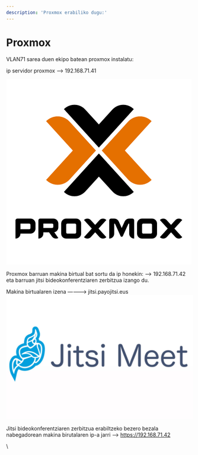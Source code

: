```yaml
---
description: 'Proxmox erabiliko dugu:'
---
```


# Proxmox

VLAN71 sarea duen ekipo batean proxmox instalatu:

ip servidor proxmox —> 192.168.71.41

![](<../.gitbook/assets/image (5) (1).png>)

Proxmox barruan makina birtual bat sortu da ip honekin: —> 192.168.71.42 eta barruan jitsi bideokonferentziaren zerbitzua izango du.

Makina birtualaren izena —---> jitsi.payojitsi.eus\
![](<../.gitbook/assets/image (1) (1) (1) (1) (1).png>)

Jitsi bideokonferentziaren zerbitzua erabiltzeko bezero bezala nabegadorean makina birutalaren ip-a jarri —> https://192.168.71.42

\
